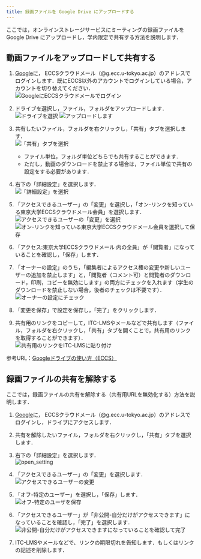 ```yaml
---
title: 録画ファイルを Google Drive にアップロードする
---
```


ここでは，オンラインストレージサービスにミーティングの録画ファイルを Google Drive にアップロードし，学内限定で共有する方法を説明します． 

## 動画ファイルをアップロードして共有する

1. [Google](http://mail.google.com/a/g.ecc.u-tokyo.ac.jp)に， ECCSクラウドメール（@g.ecc.u-tokyo.ac.jp）のアドレスでログインします．既にECCS以外のアカウントでログインしている場合，アカウントを切り替えてください．  
![GoogleにECCSクラウドメールでログイン](img/videosharing_faculty_members_1.jpg)

2. ドライブを選択し，ファイル，フォルダをアップロードします．  
![ドライブを選択](img/videosharing_faculty_members_2.jpg)
![アップロードします](img/videosharing_faculty_members_3.jpg)

3. 共有したいファイル，フォルダを右クリックし，「共有」タブを選択します．  
![「共有」タブを選択](img/videosharing_faculty_members_4.jpg)

    * ファイル単位，フォルダ単位どちらでも共有することができます．
    * ただし，動画のダウンロードを禁止する場合は，ファイル単位で共有の設定をする必要があります．

4. 右下の「詳細設定」を選択します．  
![「詳細設定」を選択](img/videosharing_faculty_members_5.jpg)

5. 「アクセスできるユーザー」の「変更」を選択し，「オン-リンクを知っている東京大学ECCSクラウドメール会員」を選択します．  
![アクセスできるユーザーの「変更」を選択](img/videosharing_faculty_members_6.jpg)
![オン-リンクを知っている東京大学ECCSクラウドメール会員を選択して保存](img/videosharing_faculty_members_7.jpg)

6. 「アクセス:東京大学ECCSクラウドメール 内の全員」が「閲覧者」になっていることを確認し，「保存」します．

7. 「オーナーの設定」のうち，「編集者によるアクセス権の変更や新しいユーザーの追加を禁止します」と，「閲覧者（コメント可）と閲覧者のダウンロード，印刷，コピーを無効にします」の両方にチェックを入れます（学生のダウンロードを禁止しない場合，後者のチェックは不要です）．  
![オーナーの設定にチェック](img/videosharing_faculty_members_8.jpg)

8. 「変更を保存」で設定を保存し，「完了」をクリックします．

9. 共有用のリンクをコピーして，ITC-LMSやメールなどで共有します（ファイル，フォルダを右クリックし，「共有」タブを開くことで，共有用のリンクを取得することができます）．  
![共有用のリンクをITC-LMSに貼り付け](img/videosharing_faculty_members_9.jpg)

参考URL：[Googleドライブの使い方（ECCS）](https://www.ecc.u-tokyo.ac.jp/announcement/2017/04/27_2503.html)


## 録画ファイルの共有を解除する
ここでは，録画ファイルの共有を解除する（共有用URLを無効化する）方法を説明します．

1. [Google](http://mail.google.com/a/g.ecc.u-tokyo.ac.jp)に， ECCSクラウドメール（@g.ecc.u-tokyo.ac.jp）のアドレスでログインし，ドライブにアクセスします．
2. 共有を解除したいファイル，フォルダを右クリックし，「共有」タブを選択します．
3. 右下の「詳細設定」を選択します．  
![open_setting](img/videosharing_faculty_members_21.jpg)

4. 「アクセスできるユーザー」の「変更」を選択します．  
![アクセスできるユーザーの変更](img/videosharing_faculty_members_22.jpg)

5. 「オフ-特定のユーザー」を選択し，「保存」します．  
![オフ-特定のユーザを保存](img/videosharing_faculty_members_23.jpg)

6. 「アクセスできるユーザー」が「非公開-自分だけがアクセスできます」になっていることを確認し，「完了」を選択します．  
![非公開-自分だけがアクセスできますになっていることを確認して完了](img/videosharing_faculty_members_24.jpg)

7. ITC-LMSやメールなどで、リンクの期限切れを告知します．もしくはリンクの記述を削除します．
